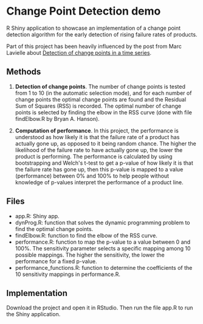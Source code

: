 # Change Point Detection demo
R Shiny application to showcase an implementation of a change point detection 
algorithm for the early detection of rising failure rates of products.

Part of this project has been heavily influenced by the post from Marc Lavielle 
about [Detection of change points in a time series](http://sia.webpopix.org/changePoints.html). 


## Methods

1. **Detection of change points**. The number of change points is tested from 1 to 
10 (in the automatic selection mode), and for each number of change points the 
optimal change points are found and the Residual Sum of Squares (RSS) is 
recorded. The optimal number of change points is selected by finding the elbow 
in the RSS curve (done with file findElbow.R by Bryan A. Hanson). 

2. **Computation of performance**. In this project, the performance is understood 
as how likely it is that the failure rate of a product has actually gone up, as 
opposed to it being random chance. The higher the likelihood of the failure 
rate to have actually gone up, the lower the product is performing. The 
performance is calculated by using bootstrapping and Welch's t-test to get a 
p-value of how likely it is that the failure rate has gone up, then this 
p-value is mapped to a value (performance) between 0% and 100% to help people 
without knowledge of p-values interpret the performance of a product line.


## Files

- app.R: Shiny app.
- dynProg.R: function that solves the dynamic programming problem to find the 
optimal change points.
- findElbow.R: function to find the elbow of the RSS curve.
- performance.R: function to map the p-value to a value between 0 and 100%. The 
sensitivity parameter selects a specific mapping among 10 possible mappings. 
The higher the sensitivity, the lower the performance for a fixed p-value.
- performance_functions.R: function to determine the coefficients of the 10 
sensitivity mappings in performance.R.


## Implementation

Download the project and open it in RStudio. Then run the file app.R to run the 
Shiny application.

